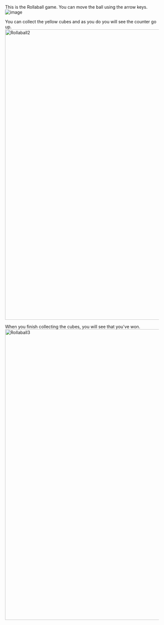 This is the Rollaball game.
You can move the ball using the arrow keys.
![image](https://user-images.githubusercontent.com/51185907/151405996-ce270974-4e97-4dc3-923c-806533b228ca.png)

You can collect the yellow cubes and as you do you will see the counter go up.
<img width="953" alt="Rollaball2" src="https://user-images.githubusercontent.com/51185907/151406024-784ac7ed-d38b-41dc-88ee-c225c8f100e8.PNG">

When you finish collecting the cubes, you will see that you've won.
<img width="954" alt="Rollaball3" src="https://user-images.githubusercontent.com/51185907/151406035-34d1c949-8046-4ef3-b8ab-eeaf3cc6c3ae.PNG">
